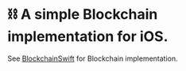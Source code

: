# ⛓ A simple Blockchain implementation for iOS.

See [BlockchainSwift](https://github.com/nevstad/blockchain-swift) for Blockchain implementation.
